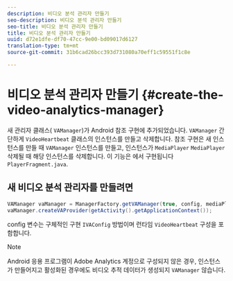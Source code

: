 ```yaml
---
description: 비디오 분석 관리자 만들기
seo-description: 비디오 분석 관리자 만들기
seo-title: 비디오 분석 관리자 만들기
title: 비디오 분석 관리자 만들기
uuid: d72e1dfe-df70-47cc-9e00-bd09017d6127
translation-type: tm+mt
source-git-commit: 31b6cad26bcc393d731080a70eff1c59551f1c8e

---
```



# 비디오 분석 관리자 만들기 {#create-the-video-analytics-manager}

새 관리자 클래스( `VAManager`)가 Android 참조 구현에 추가되었습니다. `VAManager` 간단하게 `VideoHeartbeat` 클래스의 인스턴스를 만들고 삭제합니다. 참조 구현은 새 인스턴스를 만들 때 `VAManager` 인스턴스를 만들고, 인스턴스가 `MediaPlayer` `MediaPlayer` 삭제될 때 해당 인스턴스를 삭제합니다. 이 기능은 에서 구현됩니다 `PlayerFragment.java`.

## 새 비디오 분석 관리자를 만들려면

```java
VAManager vaManager = ManagerFactory.getVAManager(true, config, mediaPlayer);  
vaManager.createVAProvider(getActivity().getApplicationContext()); 
```

config 변수는 구체적인 구현 `IVAConfig` 방법이며 런타임 `VideoHeartbeat` 구성을 포함합니다.

>[!NOTE]
>
>Android 응용 프로그램이 Adobe Analytics 계정으로 구성되지 않은 경우, 인스턴스가 만들어지고 활성화된 경우에도 비디오 추적 데이터가 생성되지 `VAManager` 않습니다.

